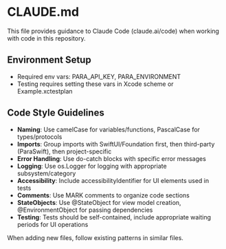 # CLAUDE.md

This file provides guidance to Claude Code (claude.ai/code) when working with code in this repository.

## Environment Setup
- Required env vars: PARA_API_KEY, PARA_ENVIRONMENT
- Testing requires setting these vars in Xcode scheme or Example.xctestplan

## Code Style Guidelines
- **Naming**: Use camelCase for variables/functions, PascalCase for types/protocols
- **Imports**: Group imports with SwiftUI/Foundation first, then third-party (ParaSwift), then project-specific
- **Error Handling**: Use do-catch blocks with specific error messages
- **Logging**: Use os.Logger for logging with appropriate subsystem/category
- **Accessibility**: Include accessibilityIdentifier for UI elements used in tests
- **Comments**: Use MARK comments to organize code sections
- **StateObjects**: Use @StateObject for view model creation, @EnvironmentObject for passing dependencies
- **Testing**: Tests should be self-contained, include appropriate waiting periods for UI operations

When adding new files, follow existing patterns in similar files.
